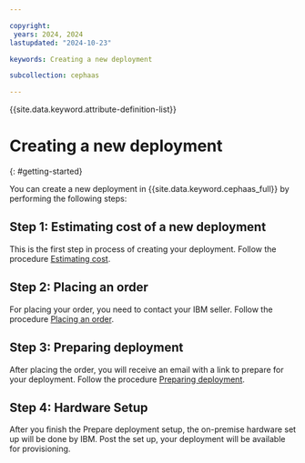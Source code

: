 ```yaml
---

copyright:
 years: 2024, 2024
lastupdated: "2024-10-23"

keywords: Creating a new deployment

subcollection: cephaas

---
```

{{site.data.keyword.attribute-definition-list}}

# Creating a new deployment
{: #getting-started}

You can create a new deployment in {{site.data.keyword.cephaas_full}} by performing the following steps: 

## Step 1: Estimating cost of a new deployment

This is the first step in process of creating your deployment. Follow the procedure [Estimating cost](https://test.cloud.ibm.com/docs/cephaas?topic=cephaas-estimating-cost). 

## Step 2: Placing an order

For placing your order, you need to contact your IBM seller. Follow the procedure [Placing an order](https://test.cloud.ibm.com/docs/cephaas?topic=cephaas-placing-an-order). 

## Step 3: Preparing deployment

After placing the order, you will receive an email with a link to prepare for your deployment. Follow the procedure [Preparing deployment](https://test.cloud.ibm.com/docs/cephaas?topic=cephaas-preparing-deployment).

## Step 4: Hardware Setup

After you finish the Prepare deployment setup, the on-premise hardware set up will be done by IBM. Post the set up, your deployment will be available for provisioning. 
